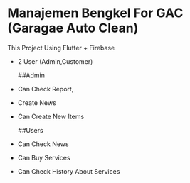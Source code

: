# Manajemen Bengkel For GAC (Garagae Auto Clean)

This Project Using Flutter + Firebase
- 2 User (Admin,Customer)

  ##Admin
- Can Check Report,
- Create News
- Can Create New Items

  ##Users
- Can Check News
- Can Buy Services
- Can Check History About Services
  
